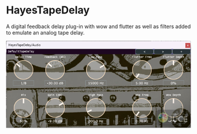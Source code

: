 # HayesTapeDelay
A digital feedback delay plug-in with wow and flutter as well as filters added to emulate an analog tape delay.

![alt text](Images/TapeDelayGUI.png)
